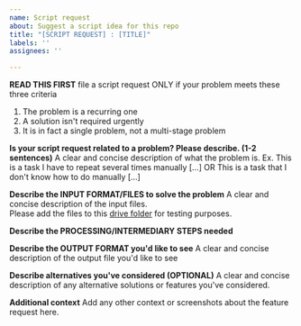 ```yaml
---
name: Script request
about: Suggest a script idea for this repo
title: "[SCRIPT REQUEST] : [TITLE]"
labels: ''
assignees: ''

---
```


**READ THIS FIRST**
file a script request ONLY if your problem meets these three criteria
1) The problem is a recurring one
2) A solution isn't required urgently
3) It is in fact a single problem, not a multi-stage problem

**Is your script request related to a problem? Please describe. (1-2 sentences)**
A clear and concise description of what the problem is. Ex. This is a task I have to repeat several times manually [...] OR This is a task that I don't know how to do manually [...]

**Describe the INPUT FORMAT/FILES to solve the problem**
A clear and concise description of the input files. 
<br> Please add the files to this [drive folder](https://drive.google.com/drive/folders/1eEZiEaEvYN2qE95TyirYba17MJ9zyxOC) for testing purposes.

**Describe the PROCESSING/INTERMEDIARY STEPS needed**



**Describe the OUTPUT FORMAT you'd like to see**
A clear and concise description of the output file you'd like to see

**Describe alternatives you've considered (OPTIONAL)**
A clear and concise description of any alternative solutions or features you've considered.

**Additional context**
Add any other context or screenshots about the feature request here.
